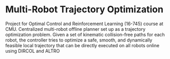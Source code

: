 # Multi-Robot Trajectory Optimization
Project for Optimal Control and Reinforcement Learning (16-745) course at CMU. Centralized multi-robot offline planner set up as a trajectory optimization problem. Given a set of kinematic collision-free paths for each robot, the controller tries to optimize a safe, smooth, and dynamically feasible local trajectory that can be directly executed on all robots online using DIRCOL and ALTRO
